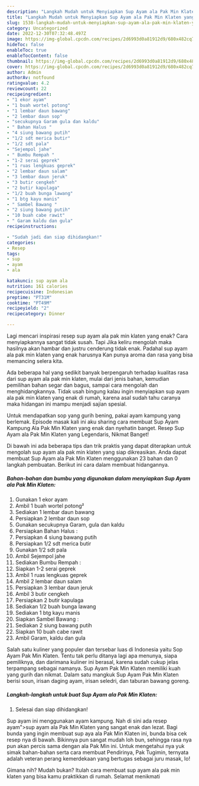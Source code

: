 ```yaml
---
description: "Langkah Mudah untuk Menyiapkan Sup Ayam ala Pak Min Klaten yang Sempurna, Buat Buka Puasa Enak Banget"
title: "Langkah Mudah untuk Menyiapkan Sup Ayam ala Pak Min Klaten yang Sempurna, Buat Buka Puasa Enak Banget"
slug: 1538-langkah-mudah-untuk-menyiapkan-sup-ayam-ala-pak-min-klaten-yang-sempurna-buat-buka-puasa-enak-banget
category: Uncategorized
date: 2022-12-30T07:32:48.497Z
image: https://img-global.cpcdn.com/recipes/2d6993d0a81912d9/680x482cq70/sup-ayam-ala-pak-min-klaten-foto-resep-utama.jpg
hideToc: false
enableToc: true
enableTocContent: false
thumbnail: https://img-global.cpcdn.com/recipes/2d6993d0a81912d9/680x482cq70/sup-ayam-ala-pak-min-klaten-foto-resep-utama.jpg
cover: https://img-global.cpcdn.com/recipes/2d6993d0a81912d9/680x482cq70/sup-ayam-ala-pak-min-klaten-foto-resep-utama.jpg
author: Admin
authorAv: notfound
ratingvalue: 4.2
reviewcount: 22
recipeingredient:
- "1 ekor ayam"
- "1 buah wortel potong"
- "1 lembar daun bawang"
- "2 lembar daun sop"
- "secukupnya Garam gula dan kaldu"
- " Bahan Halus "
- "4 siung bawang putih"
- "1/2 sdt merica butir"
- "1/2 sdt pala"
- "Sejempol jahe"
- " Bumbu Rempah "
- "1-2 serai geprek"
- "1 ruas lengkuas geprek"
- "2 lembar daun salam"
- "3 lembar daun jeruk"
- "3 butir cengkeh"
- "2 butir kapulaga"
- "1/2 buah bunga lawang"
- "1 btg kayu manis"
- " Sambel Bawang "
- "2 siung bawang putih"
- "10 buah cabe rawit"
- " Garam kaldu dan gula"
recipeinstructions:

- "Sudah jadi dan siap dihidangkan!"
categories:
- Resep
tags:
- sup
- ayam
- ala

katakunci: sup ayam ala 
nutrition: 161 calories
recipecuisine: Indonesian
preptime: "PT31M"
cooktime: "PT49M"
recipeyield: "2"
recipecategory: Dinner

---
```



Lagi mencari inspirasi resep sup ayam ala pak min klaten yang enak? Cara menyiapkannya sangat tidak susah. Tapi Jika keliru mengolah maka hasilnya akan hambar dan justru cenderung tidak enak. Padahal sup ayam ala pak min klaten yang enak harusnya Kan punya aroma dan rasa yang bisa memancing selera kita.


Ada beberapa hal yang sedikit banyak berpengaruh terhadap kualitas rasa dari sup ayam ala pak min klaten, mulai dari jenis bahan, kemudian pemilihan bahan segar dan bagus, sampai cara mengolah dan menghidangkannya. Tidak usah bingung kalau ingin menyiapkan sup ayam ala pak min klaten yang enak di rumah, karena asal sudah tahu caranya maka hidangan ini mampu menjadi sajian spesial.

Untuk mendapatkan sop yang gurih bening, pakai ayam kampung yang berlemak. Episode masak kali ini aku sharing cara membuat Sup Ayam Kampung Ala Pak Min Klaten yang enak dan nyehatin banget. Resep Sup Ayam ala Pak Min Klaten yang Legendaris, Nikmat Banget!


Di bawah ini ada beberapa tips dan trik praktis yang dapat diterapkan untuk mengolah sup ayam ala pak min klaten yang siap dikreasikan. Anda dapat membuat Sup Ayam ala Pak Min Klaten menggunakan 23 bahan dan 0 langkah pembuatan. Berikut ini cara dalam membuat hidangannya.

<!--inarticleads1-->

##### Bahan-bahan dan bumbu yang digunakan dalam menyiapkan Sup Ayam ala Pak Min Klaten:

1. Gunakan 1 ekor ayam
1. Ambil 1 buah wortel potong²
1. Sediakan 1 lembar daun bawang
1. Persiapkan 2 lembar daun sop
1. Gunakan secukupnya Garam, gula dan kaldu
1. Persiapkan  Bahan Halus :
1. Persiapkan 4 siung bawang putih
1. Persiapkan 1/2 sdt merica butir
1. Gunakan 1/2 sdt pala
1. Ambil Sejempol jahe
1. Sediakan  Bumbu Rempah :
1. Siapkan 1-2 serai geprek
1. Ambil 1 ruas lengkuas geprek
1. Ambil 2 lembar daun salam
1. Persiapkan 3 lembar daun jeruk
1. Ambil 3 butir cengkeh
1. Persiapkan 2 butir kapulaga
1. Sediakan 1/2 buah bunga lawang
1. Sediakan 1 btg kayu manis
1. Siapkan  Sambel Bawang :
1. Sediakan 2 siung bawang putih
1. Siapkan 10 buah cabe rawit
1. Ambil  Garam, kaldu dan gula


Salah satu kuliner yang populer dan tersebar luas di Indonesia yaitu Sop Ayam Pak Min Klaten. Tentu tak perlu ditanya lagi apa menunya, siapa pemiliknya, dan darimana kuliner ini berasal, karena sudah cukup jelas terpampang sebagai namanya. Sup Ayam Pak Min Klaten memiliki kuah yang gurih dan nikmat. Dalam satu mangkuk Sup Ayam Pak Min Klaten berisi soun, irisan daging ayam, irisan seledri, dan taburan bawang goreng. 

<!--inarticleads2-->

##### Langkah-langkah untuk buat Sup Ayam ala Pak Min Klaten:


1. Selesai dan siap dihidangkan!

Sup ayam ini menggunakan ayam kampung. Nah di sini ada resep ayam&#34;&gt;sup ayam ala Pak Min Klaten yang sangat enak dan lezat. Bagi bunda yang ingin membuat sup aya ala Pak Min Klaten ini, bunda bisa cek resep nya di bawah. Bikinnya pun sangat mudah loh bun, sehingga rasa nya pun akan percis sama dengan ala Pak Min ini. Untuk mengetahui nya yuk simak bahan-bahan serta cara membuat Pendirinya, Pak Tugimin, ternyata adalah veteran perang kemerdekaan yang bertugas sebagai juru masak, lo! 

Gimana nih? Mudah bukan? Itulah cara membuat sup ayam ala pak min klaten yang bisa kamu praktikkan di rumah. Selamat menikmati
